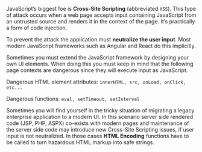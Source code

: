 JavaScript’s biggest foe is **Cross-Site Scripting** (abbreviated `XSS`). This type of attack occurs when a web page accepts input containing JavaScript from an untrusted source and renders it in the context of the page. It’s practically a form of code injection.

To prevent the attack the application must **neutralize the user input**. Most modern JavaScript frameworks such as Angular and React do this implicitly.

Sometimes you must extend the JavaScript framework by designing your own UI elements. When doing this you must keep in mind that the following page contexts are dangerous since they will execute input as JavaScript.

Dangerous HTML element attributes: `innerHTML, src, onLoad, onClick, etc...`

Dangerous functions: `eval, setTimeout, setInterval`

Sometimes you will find yourself in the tricky situation of migrating a legacy enterprise application to a modern UI. In this scenario server side rendered code (JSP, PHP, ASPX) co-exists with modern pages and maintenance of the server side code may introduce new Cross-Site Scripting issues, if user input is not neutralized. In those cases **HTML Encoding** functions have to be called to turn hazardous HTML markup into safe strings.